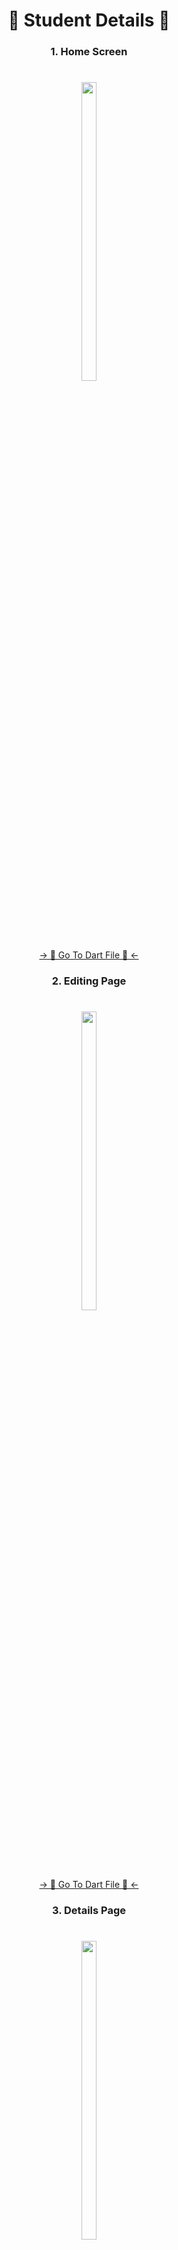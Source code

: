 <h1 align="center"> 🔸 Student Details 🔸 </h1>

<h3 align="center"> 1. Home Screen </h3>

###

<h1 align="left"></h1>

###
<div align="center">
<img src = "https://github.com/MrSajidShaikh/core_flutter_exam/assets/149478269/10b5894f-b1dc-4779-993e-d011b45cab48" width = 22% height = 35%>

###
<div align="center">
<a href="https://github.com/MrSajidShaikh/core_flutter_exam/blob/master/lib/components/screens/home_screen.dart">-> 📂 Go To Dart File 📂 <-</a>
</div>

###

<h3 align="center"> 2. Editing Page </h3>

###

<h1 align="left"></h1>

###
<div align="center">
<img src = "https://github.com/MrSajidShaikh/core_flutter_exam/assets/149478269/57eafe31-0c74-48b7-ac78-2a129af8dfde" width = 22% height = 35%>

###
<div align="center">
<a href="https://github.com/MrSajidShaikh/core_flutter_exam/blob/master/lib/components/screens/edit_page.dart">-> 📂 Go To Dart File 📂 <-</a>
</div>

###

<h3 align="center"> 3. Details Page </h3>

###

<h1 align="left"></h1>

###
<div align="center">
<img src = "https://github.com/MrSajidShaikh/core_flutter_exam/assets/149478269/61c7e6fd-15f7-4107-8150-26a74366cbd0" width = 22% height = 35%>

###
<div align="center">
<a href="https://github.com/MrSajidShaikh/core_flutter_exam/blob/master/lib/components/screens/show_Data.dart">-> 📂 Go To Dart File 📂 <-</a>
</div>

###

###


<h3 align="center"> 4. App </h3>

###

<div align="center">
<video src = "https://github.com/MrSajidShaikh/core_flutter_exam/assets/149478269/0ad3aea9-8f0a-438c-9b68-da44c48120c5">

###
